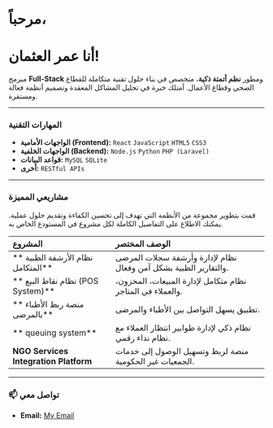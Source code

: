 # مرحباً، 
# أنا عمر العثمان!

مبرمج **Full-Stack** ومطور **نظم أتمتة ذكية**، متخصص في بناء حلول تقنية متكاملة للقطاع الصحي وقطاع الأعمال. أمتلك خبرة في تحليل المشاكل المعقدة وتصميم أنظمة فعالة ومستقرة.

---

### المهارات التقنية

* **الواجهات الأمامية (Frontend):** `React` `JavaScript` `HTML5` `CSS3`
* **الواجهات الخلفية (Backend):** `Node.js` `Python` `PHP (Laravel)`
* **قواعد البيانات:** `MySQL` `SQLite`
* **أخرى:** `RESTful APIs`

---

###  مشاريعي المميزة

قمت بتطوير مجموعة من الأنظمة التي تهدف إلى تحسين الكفاءة وتقديم حلول عملية. يمكنك الاطلاع على التفاصيل الكاملة لكل مشروع في المستودع الخاص به.

| المشروع | الوصف المختصر |
| :--- | :--- |
| ** نظام الأرشفة الطبية المتكامل** | نظام لإدارة وأرشفة سجلات المرضى والتقارير الطبية بشكل آمن وفعال. |
| ** نظام نقاط البيع (POS System)** | نظام متكامل لإدارة المبيعات، المخزون، والعملاء في المتاجر. |
| ** منصة ربط الأطباء بالمرضى** | تطبيق يسهل التواصل بين الأطباء والمرضى. |
| ** queuing system** | نظام ذكي لإدارة طوابير انتظار العملاء مع نظام نداء رقمي. |
| **NGO Services Integration Platform**| منصة لربط وتسهيل الوصول إلى خدمات الجمعيات غير الحكومية. |

---

### 📫 تواصل معي

* **Email:** [My Email](omar.ghass95@gmail.com)
